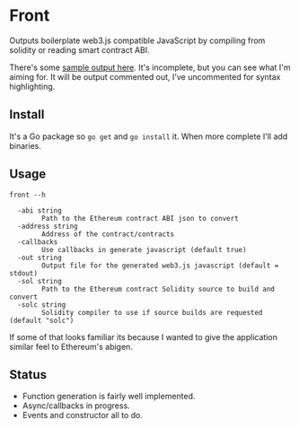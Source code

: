 # Front

Outputs boilerplate web3.js compatible JavaScript by compiling from solidity or reading smart contract ABI. 

There's some [sample output here](https://github.com/olliephillips/front/blob/master/sample.js). It's incomplete, but you can see what I'm aiming for. It will be output commented out, I've uncommented for syntax highlighting.

## Install

It's a Go package so `go get` and `go install` it. When more complete I'll add binaries.

## Usage 

```front --h```

```Usage of ./front:
  -abi string
        Path to the Ethereum contract ABI json to convert
  -address string
        Address of the contract/contracts
  -callbacks
        Use callbacks in generate javascript (default true)
  -out string
        Output file for the generated web3.js javascript (default = stdout)
  -sol string
        Path to the Ethereum contract Solidity source to build and convert
  -solc string
        Solidity compiler to use if source builds are requested (default "solc")
```

If some of that looks familiar its because I wanted to give the application similar feel to Ethereum's abigen.

## Status

- Function generation is fairly well implemented.  
- Async/callbacks in progress.
- Events and constructor all to do.
